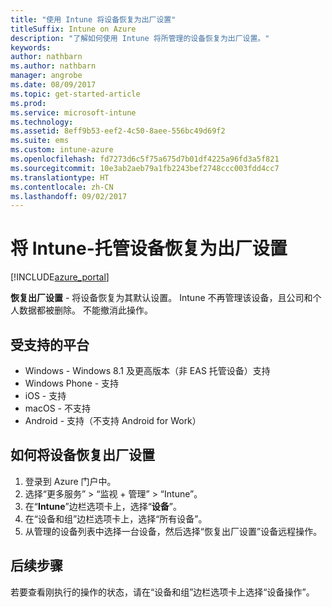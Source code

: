 ```yaml
---
title: "使用 Intune 将设备恢复为出厂设置"
titleSuffix: Intune on Azure
description: "了解如何使用 Intune 将所管理的设备恢复为出厂设置。"
keywords: 
author: nathbarn
ms.author: nathbarn
manager: angrobe
ms.date: 08/09/2017
ms.topic: get-started-article
ms.prod: 
ms.service: microsoft-intune
ms.technology: 
ms.assetid: 8eff9b53-eef2-4c50-8aee-556bc49d69f2
ms.suite: ems
ms.custom: intune-azure
ms.openlocfilehash: fd7273d6c5f75a675d7b01df4225a96fd3a5f821
ms.sourcegitcommit: 10e3ab2aeb79a1fb2243bef2748ccc003fdd4cc7
ms.translationtype: HT
ms.contentlocale: zh-CN
ms.lasthandoff: 09/02/2017
---
```

# <a name="reset-intune-managed-devices-to-factory-settings"></a>将 Intune-托管设备恢复为出厂设置


[!INCLUDE[azure_portal](./includes/azure_portal.md)]

**恢复出厂设置** - 将设备恢复为其默认设置。 Intune 不再管理该设备，且公司和个人数据都被删除。 不能撤消此操作。

## <a name="supported-platforms"></a>受支持的平台

- Windows - Windows 8.1 及更高版本（非 EAS 托管设备）支持
- Windows Phone - 支持
- iOS - 支持
- macOS - 不支持
- Android - 支持（不支持 Android for Work）

## <a name="how-to-reset-a-device-to-factory-settings"></a>如何将设备恢复出厂设置

1. 登录到 Azure 门户中。
2. 选择“更多服务” > “监视 + 管理” > “Intune”。
3. 在“**Intune**”边栏选项卡上，选择“**设备**”。
4. 在“设备和组”边栏选项卡上，选择“所有设备”。
5. 从管理的设备列表中选择一台设备，然后选择“恢复出厂设置”设备远程操作。

## <a name="next-steps"></a>后续步骤

若要查看刚执行的操作的状态，请在“设备和组”边栏选项卡上选择“设备操作”。
